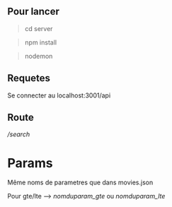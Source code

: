 ## Pour lancer

> cd server

> npm install

> nodemon

## Requetes

Se connecter au localhost:3001/api

## Route

*/search* 

# Params

Même noms de parametres que dans movies.json

Pour gte/lte --> *nomduparam_gte* ou *nomduparam_lte*

